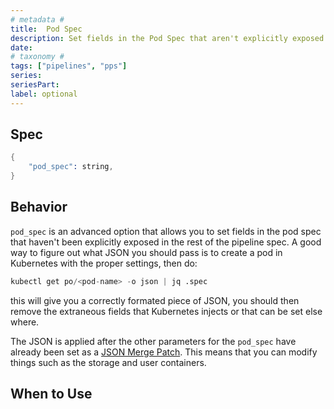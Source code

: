 ```yaml
---
# metadata # 
title:  Pod Spec
description: Set fields in the Pod Spec that aren't explicitly exposed.
date: 
# taxonomy #
tags: ["pipelines", "pps"]
series:
seriesPart:
label: optional
---
```


##  Spec

```s
{
    "pod_spec": string,
}
```

## Behavior 

`pod_spec` is an advanced option that allows you to set fields in the pod spec
that haven't been explicitly exposed in the rest of the pipeline spec. A good
way to figure out what JSON you should pass is to create a pod in Kubernetes
with the proper settings, then do:

```s
kubectl get po/<pod-name> -o json | jq .spec
```

this will give you a correctly formated piece of JSON, you should then remove
the extraneous fields that Kubernetes injects or that can be set else where.

The JSON is applied after the other parameters for the `pod_spec` have already
been set as a [JSON Merge Patch](https://tools.ietf.org/html/rfc7386). This
means that you can modify things such as the storage and user containers.


## When to Use